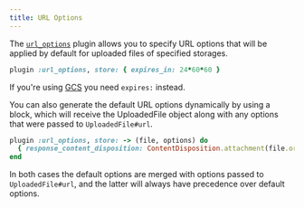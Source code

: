 ```yaml
---
title: URL Options
---
```


The [`url_options`][url_options] plugin allows you to specify
URL options that will be applied by default for uploaded files of specified
storages.

```rb
plugin :url_options, store: { expires_in: 24*60*60 }
```

If you're using [GCS](https://googleapis.dev/ruby/google-cloud-storage/latest/Google/Cloud/Storage/File.html#signed_url-instance_method) you need `expires:` instead.

You can also generate the default URL options dynamically by using a block,
which will receive the UploadedFile object along with any options that were
passed to `UploadedFile#url`.

```rb
plugin :url_options, store: -> (file, options) do
  { response_content_disposition: ContentDisposition.attachment(file.original_filename) }
end
```

In both cases the default options are merged with options passed to
`UploadedFile#url`, and the latter will always have precedence over default
options.

[url_options]: https://github.com/shrinerb/shrine/blob/master/lib/shrine/plugins/url_options.rb
